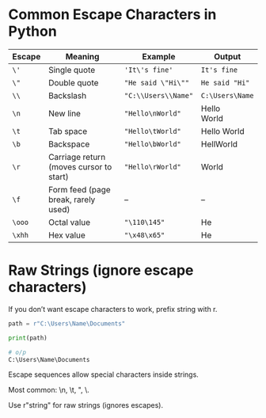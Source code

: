 # Common Escape Characters in Python

| Escape | Meaning                                 | Example             | Output           |
| ------ | --------------------------------------- | ------------------- | ---------------- |
| `\'`   | Single quote                            | `'It\'s fine'`      | `It's fine`      |
| `\"`   | Double quote                            | `"He said \"Hi\""`  | `He said "Hi"`   |
| `\\`   | Backslash                               | `"C:\\Users\\Name"` | `C:\Users\Name`  |
| `\n`   | New line                                | `"Hello\nWorld"`    | Hello <br> World |
| `\t`   | Tab space                               | `"Hello\tWorld"`    | Hello    World   |
| `\b`   | Backspace                               | `"Hello\bWorld"`    | HellWorld        |
| `\r`   | Carriage return (moves cursor to start) | `"Hello\rWorld"`    | World            |
| `\f`   | Form feed (page break, rarely used)     | –                   | –                |
| `\ooo` | Octal value                             | `"\110\145"`        | He               |
| `\xhh` | Hex value                               | `"\x48\x65"`        | He               |

# Raw Strings (ignore escape characters)

If you don’t want escape characters to work, prefix string with r.

```py
path = r"C:\Users\Name\Documents"

print(path)

# o/p
C:\Users\Name\Documents

```

Escape sequences allow special characters inside strings.

Most common: \n, \t, \", \\.

Use r"string" for raw strings (ignores escapes).